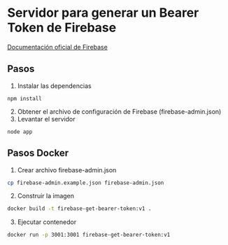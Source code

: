 # Servidor para generar un Bearer Token de Firebase

[Documentación oficial de Firebase](https://firebase.google.com/docs/cloud-messaging/auth-server)

## Pasos

1. Instalar las dependencias
```
npm install
```

2. Obtener el archivo de configuración de Firebase (firebase-admin.json)
3. Levantar el servidor
```
node app
```

## Pasos Docker

1. Crear archivo firebase-admin.json
```bash
cp firebase-admin.example.json firebase-admin.json
```

2. Construir la imagen
```bash
docker build -t firebase-get-bearer-token:v1 .
```

3. Ejecutar contenedor
```bash
docker run -p 3001:3001 firebase-get-bearer-token:v1
```



